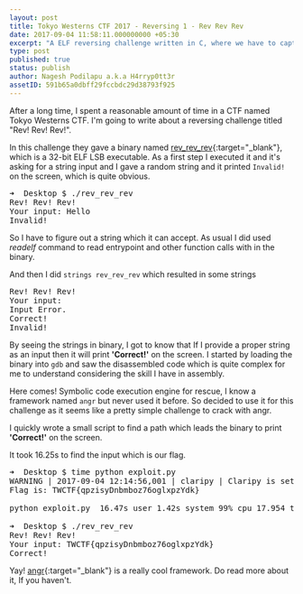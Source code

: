 ```yaml
---
layout: post
title: Tokyo Westerns CTF 2017 - Reversing 1 - Rev Rev Rev
date: 2017-09-04 11:58:11.000000000 +05:30
excerpt: "A ELF reversing challenge written in C, where we have to capture a calculated string passed to strcmp function. I solved it using angr framework."
type: post
published: true
status: publish
author: Nagesh Podilapu a.k.a H4rryp0tt3r
assetID: 591b65a0dbff29fccbdc29d38793f925
---
```


After a long time, I spent a reasonable amount of time in a CTF named Tokyo Westerns CTF. I'm going to write about a reversing challenge titled "Rev! Rev! Rev!".

In this challenge they gave a binary named [rev_rev_rev][link-to-binary]{:target="_blank"}, which is a 32-bit ELF LSB executable. As a first step I executed it and it's asking for a string input and I gave a random string and it printed `Invalid!` on the screen, which is quite obvious.

<pre>
➜  Desktop $ ./rev_rev_rev
Rev! Rev! Rev!
Your input: Hello
Invalid!
</pre>

So I have to figure out a string which it can accept. As usual I did used *readelf* command to read entrypoint and other function calls with in the binary.

And then I did `strings rev_rev_rev` which resulted in some strings

<pre>
Rev! Rev! Rev!
Your input:
Input Error.
Correct!
Invalid!
</pre>

By seeing the strings in binary, I got to know that If I provide a proper string as an input then it will print **'Correct!'** on the screen. I started by loading the binary into `gdb` and saw the disassembled code which is quite complex for me to understand considering the skill I have in assembly.

Here comes! Symbolic code execution engine for rescue, I know a framework named `angr` but never used it before. So decided to use it for this challenge as it seems like a pretty simple challenge to crack with angr.

I quickly wrote a small script to find a path which leads the binary to print **'Correct!'** on the screen.

<script src="https://gist.github.com/H4rryp0tt3r/68acb368a2ac7a79e68dce95962534ff.js"></script>

It took 16.25s to find the input which is our flag.


<pre>
➜  Desktop $ time python exploit.py
WARNING | 2017-09-04 12:14:56,001 | claripy | Claripy is setting the recursion limit to 15000. If Python segfaults, I am sorry.
Flag is: TWCTF{qpzisyDnbmboz76oglxpzYdk}

python exploit.py  16.47s user 1.42s system 99% cpu 17.954 total

➜  Desktop $ ./rev_rev_rev
Rev! Rev! Rev!
Your input: TWCTF{qpzisyDnbmboz76oglxpzYdk}
Correct!
</pre>

Yay! [angr][angr-link]{:target="_blank"} is a really cool framework. Do read more about it, If you haven't.


[link-to-binary]: {{site.url}}/assets/{{page.assetID}}/rev_rev_rev
[angr-link]: http://angr.io